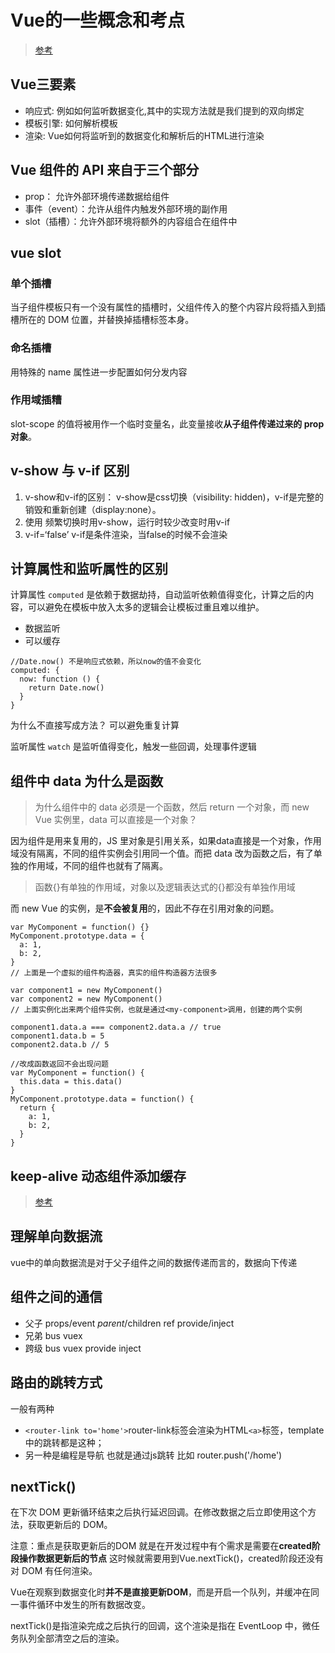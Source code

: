 # Vue的一些概念和考点

> [参考](https://juejin.im/post/5c97002b6fb9a070aa5cf60b#heading-8)

## Vue三要素

* 响应式: 例如如何监听数据变化,其中的实现方法就是我们提到的双向绑定
* 模板引擎: 如何解析模板
* 渲染: Vue如何将监听到的数据变化和解析后的HTML进行渲染

## Vue 组件的 API 来自于三个部分

* prop： 允许外部环境传递数据给组件
* 事件（event）：允许从组件内触发外部环境的副作用
* slot（插槽）：允许外部环境将额外的内容组合在组件中

## vue slot

### 单个插槽

当子组件模板只有一个没有属性的插槽时，父组件传入的整个内容片段将插入到插槽所在的 DOM 位置，并替换掉插槽标签本身。

### 命名插槽

用特殊的 name 属性进一步配置如何分发内容

### 作用域插糟

slot-scope 的值将被用作一个临时变量名，此变量接收**从子组件传递过来的 prop 对象**。

## v-show 与 v-if 区别

1. v-show和v-if的区别： v-show是css切换（visibility: hidden)，v-if是完整的销毁和重新创建（display:none）。
2. 使用 频繁切换时用v-show，运行时较少改变时用v-if
3. v-if=‘false’ v-if是条件渲染，当false的时候不会渲染

## 计算属性和监听属性的区别

计算属性 `computed` 是依赖于数据劫持，自动监听依赖值得变化，计算之后的内容，可以避免在模板中放入太多的逻辑会让模板过重且难以维护。

* 数据监听
* 可以缓存

```JS
//Date.now() 不是响应式依赖，所以now的值不会变化
computed: {
  now: function () {
    return Date.now()
  }
}
```

为什么不直接写成方法？  可以避免重复计算

监听属性 `watch` 是监听值得变化，触发一些回调，处理事件逻辑

## 组件中 data 为什么是函数

> 为什么组件中的 data 必须是一个函数，然后 return 一个对象，而 new Vue 实例里，data 可以直接是一个对象？

因为组件是用来复用的，JS 里对象是引用关系，如果data直接是一个对象，作用域没有隔离，不同的组件实例会引用同一个值。而把 data 改为函数之后，有了单独的作用域，不同的组件也就有了隔离。

> 函数{}有单独的作用域，对象以及逻辑表达式的{}都没有单独作用域

而 new Vue 的实例，是**不会被复用**的，因此不存在引用对象的问题。

```JS
var MyComponent = function() {}
MyComponent.prototype.data = {
  a: 1,
  b: 2,
}
// 上面是一个虚拟的组件构造器，真实的组件构造器方法很多

var component1 = new MyComponent()
var component2 = new MyComponent()
// 上面实例化出来两个组件实例，也就是通过<my-component>调用，创建的两个实例

component1.data.a === component2.data.a // true
component1.data.b = 5
component2.data.b // 5

//改成函数返回不会出现问题
var MyComponent = function() {
  this.data = this.data()
}
MyComponent.prototype.data = function() {
  return {
    a: 1,
    b: 2,
  }
}
```

## keep-alive 动态组件添加缓存

> [参考](https://juejin.im/post/5b407c2a6fb9a04fa91bcf0d)

## 理解单向数据流

vue中的单向数据流是对于父子组件之间的数据传递而言的，数据向下传递

## 组件之间的通信

* 父子 props/event $parent/$children ref provide/inject
* 兄弟 bus vuex
* 跨级 bus vuex provide inject

## 路由的跳转方式

一般有两种

* `<router-link to='home'>`router-link标签会渲染为HTML`<a>`标签，template中的跳转都是这种；
* 另一种是编程是导航  也就是通过js跳转  比如  router.push('/home')

## nextTick()

在下次 DOM 更新循环结束之后执行延迟回调。在修改数据之后立即使用这个方法，获取更新后的 DOM。

注意：重点是获取更新后的DOM 就是在开发过程中有个需求是需要在**created阶段操作数据更新后的节点** 这时候就需要用到Vue.nextTick()，created阶段还没有对 DOM 有任何渲染。

Vue在观察到数据变化时**并不是直接更新DOM**，而是开启一个队列，并缓冲在同一事件循环中发生的所有数据改变。

nextTick()是指渲染完成之后执行的回调，这个渲染是指在 EventLoop 中，微任务队列全部清空之后的渲染。
